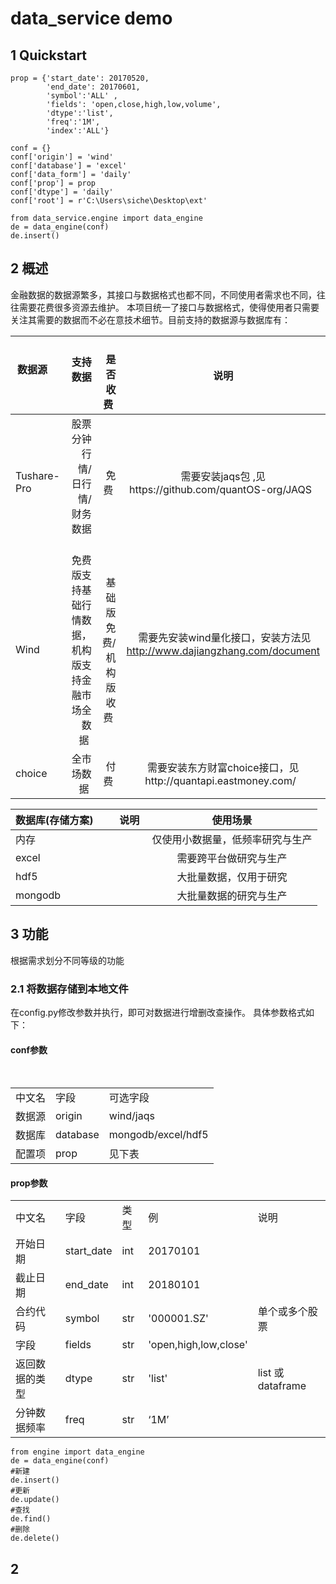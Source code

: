 # data_service demo
## 1 Quickstart
```
prop = {'start_date': 20170520,
        'end_date': 20170601,
        'symbol':'ALL' ,
        'fields': 'open,close,high,low,volume',
        'dtype':'list',
        'freq':'1M',
        'index':'ALL'}
        
conf = {}
conf['origin'] = 'wind'
conf['database'] = 'excel'
conf['data_form'] = 'daily'
conf['prop'] = prop
conf['dtype'] = 'daily'
conf['root'] = r'C:\Users\siche\Desktop\ext'

from data_service.engine import data_engine
de = data_engine(conf)
de.insert()
```
## 2 概述
金融数据的数据源繁多，其接口与数据格式也都不同，不同使用者需求也不同，往往需要花费很多资源去维护。
本项目统一了接口与数据格式，使得使用者只需要关注其需要的数据而不必在意技术细节。目前支持的数据源与数据库有：

| 数据源       | 支持数据    |   是否收费  |说明  |
| --------   | -----:   |  -----:   |:----: |
| Tushare-Pro | 股票分钟行情/日行情/财务数据    | 免费  |需要安装jaqs包 ,见https://github.com/quantOS-org/JAQS   |
| Wind       | 免费版支持基础行情数据，机构版支持金融市场全数据 | 基础版免费/机构版收费   |  需要先安装wind量化接口，安装方法见 http://www.dajiangzhang.com/document     |
| choice | 全市场数据   | 付费 | 需要安装东方财富choice接口，见http://quantapi.eastmoney.com/   |

| 数据库(存储方案)       |说明  |  使用场景  |
| --------   | ----: | :----: |
| 内存      |     |  仅使用小数据量，低频率研究与生产|
| excel      |     |  需要跨平台做研究与生产|
| hdf5   |     |  大批量数据，仅用于研究 |
| mongodb |     |  大批量数据的研究与生产 |

## 3 功能
根据需求划分不同等级的功能
### 2.1 将数据存储到本地文件
在config.py修改参数并执行，即可对数据进行增删改查操作。 
具体参数格式如下：

#### conf参数

<table>
   <tr>
      <td>中文名</td>
      <td>字段</td>
      <td>可选字段</td>
   </tr>
   <tr>
      <td>数据源</td>
      <td>origin</td>
      <td>wind/jaqs</td>
   </tr>
   <tr>
      <td>数据库</td>
      <td>database</td>
      <td>mongodb/excel/hdf5</td>
   </tr>
   <tr>
      <td>配置项</td>
      <td>prop</td>
      <td>见下表</td>
   </tr>
</table>

#### prop参数

<table>
   <tr>
      <td>中文名</td>
      <td>字段</td>
      <td>类型</td>
      <td>例</td>
      <td>说明</td>
   </tr>
   <tr>
      <td>开始日期</td>
      <td>start_date</td>
      <td>int</td>
      <td>20170101</td>
      <td></td>
   </tr>
   <tr>
      <td>截止日期</td>
      <td>end_date</td>
      <td>int</td>
      <td>20180101</td>
      <td></td>
   </tr>
   <tr>
      <td>合约代码</td>
      <td>symbol</td>
      <td>str</td>
      <td>'000001.SZ'</td>
      <td>单个或多个股票</td>
   </tr>
   <tr>
      <td>字段</td>
      <td>fields</td>
      <td>str</td>
      <td>'open,high,low,close'</td>
      <td></td>
   </tr>
   <tr>
      <td>返回数据的类型</td>
      <td>dtype</td>
      <td>str</td>
      <td>'list'</td>
      <td>list 或 dataframe</td>
   </tr>
   <tr>
      <td>分钟数据频率</td>
      <td>freq</td>
      <td>str</td>
      <td>‘1M’</td>
      <td></td>
   </tr>
</table>

```
from engine import data_engine
de = data_engine(conf)
#新建
de.insert()
#更新
de.update()
#查找
de.find()
#删除
de.delete()
```

## 2 
